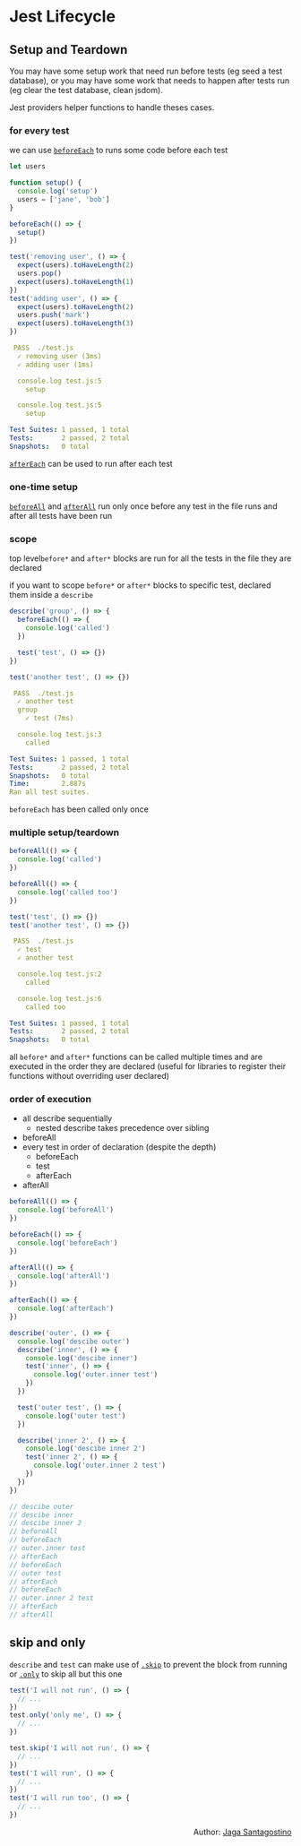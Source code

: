 # Jest Lifecycle

## Setup and Teardown

You may have some setup work that need run before tests (eg seed a test database), or you may have some work that needs to happen after tests run (eg clear the test database, clean jsdom).

Jest providers helper functions to handle theses cases.

### for every test

we can use [`beforeEach`](https://jestjs.io/docs/en/api#beforeeachfn-timeout) to runs some code before each test

```js
let users

function setup() {
  console.log('setup')
  users = ['jane', 'bob']
}

beforeEach(() => {
  setup()
})

test('removing user', () => {
  expect(users).toHaveLength(2)
  users.pop()
  expect(users).toHaveLength(1)
})
test('adding user', () => {
  expect(users).toHaveLength(2)
  users.push('mark')
  expect(users).toHaveLength(3)
})
```

```yml
 PASS  ./test.js
  ✓ removing user (3ms)
  ✓ adding user (1ms)

  console.log test.js:5
    setup

  console.log test.js:5
    setup

Test Suites: 1 passed, 1 total
Tests:       2 passed, 2 total
Snapshots:   0 total
```

[`afterEach`](https://jestjs.io/docs/en/api#aftereachfn-timeout) can be used to run after each test

### one-time setup

[`beforeAll`](https://jestjs.io/docs/en/api#beforeallfn-timeout) and [`afterAll`](https://jestjs.io/docs/en/api#afterallfn-timeout) run only once before any test in the file runs and after all tests have been run

### scope

top level`before*` and `after*` blocks are run for all the tests in the file they are declared

if you want to scope `before*` or `after*` blocks to specific test, declared them inside a `describe`

```js
describe('group', () => {
  beforeEach(() => {
    console.log('called')
  })

  test('test', () => {})
})

test('another test', () => {})
```

```yml
 PASS  ./test.js
  ✓ another test
  group
    ✓ test (7ms)

  console.log test.js:3
    called

Test Suites: 1 passed, 1 total
Tests:       2 passed, 2 total
Snapshots:   0 total
Time:        2.887s
Ran all test suites.
```

`beforeEach` has been called only once

### multiple setup/teardown

```js
beforeAll(() => {
  console.log('called')
})

beforeAll(() => {
  console.log('called too')
})

test('test', () => {})
test('another test', () => {})
```

```yml
 PASS  ./test.js
  ✓ test
  ✓ another test

  console.log test.js:2
    called

  console.log test.js:6
    called too

Test Suites: 1 passed, 1 total
Tests:       2 passed, 2 total
Snapshots:   0 total
```

all `before*` and `after*` functions can be called multiple times and are executed in the order they are declared (useful for libraries to register their functions without overriding user declared)

### order of execution

- all describe sequentially
  - nested describe takes precedence over sibling
- beforeAll
- every test in order of declaration (despite the depth)
  - beforeEach
  - test
  - afterEach
- afterAll

```js
beforeAll(() => {
  console.log('beforeAll')
})

beforeEach(() => {
  console.log('beforeEach')
})

afterAll(() => {
  console.log('afterAll')
})

afterEach(() => {
  console.log('afterEach')
})

describe('outer', () => {
  console.log('descibe outer')
  describe('inner', () => {
    console.log('descibe inner')
    test('inner', () => {
      console.log('outer.inner test')
    })
  })

  test('outer test', () => {
    console.log('outer test')
  })

  describe('inner 2', () => {
    console.log('descibe inner 2')
    test('inner 2', () => {
      console.log('outer.inner 2 test')
    })
  })
})

// descibe outer
// descibe inner
// descibe inner 2
// beforeAll
// beforeEach
// outer.inner test
// afterEach
// beforeEach
// outer test
// afterEach
// beforeEach
// outer.inner 2 test
// afterEach
// afterAll
```

## skip and only

`describe` and `test` can make use of [`.skip`](https://jestjs.io/docs/en/api#testskipname-fn) to prevent the block from running or [`.only`](https://jestjs.io/docs/en/api#testonlyname-fn-timeout) to skip all but this one

```js
test('I will not run', () => {
  // ...
})
test.only('only me', () => {
  // ...
})
```

```js
test.skip('I will not run', () => {
  // ...
})
test('I will run', () => {
  // ...
})
test('I will run too', () => {
  // ...
})
```

<p style='text-align: right;'>Author: <a href="../about-us.md#jaga-santagostino">Jaga Santagostino</a></p>
